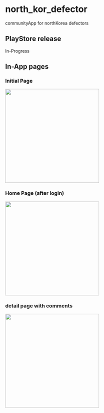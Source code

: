 # north_kor_defector

communityApp for northKorea defectors

## PlayStore release
In-Progress

## In-App pages
### Initial Page
<img src = "https://github.com/CreatorDaniY/nor_kor/assets/153824990/a1096bcb-a31b-4c5b-bd07-b4711b9e6feb" width = "300"/>

### Home Page (after login)
<img src = "https://github.com/CreatorDaniY/nor_kor/assets/153824990/57c4511b-abe6-47a2-bbb4-7afee8e9ce62" width = "300"/>

### detail page with comments
<img src = "https://github.com/CreatorDaniY/nor_kor/assets/153824990/64838f23-457a-449c-a608-6f8950b8b6bd" width = "300"/>
